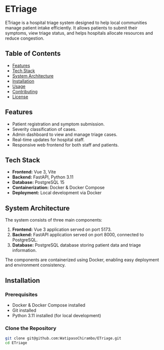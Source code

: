 # ETriage

ETriage is a hospital triage system designed to help local communities manage patient intake efficiently. It allows patients to submit their symptoms, view triage status, and helps hospitals allocate resources and reduce congestion.

## Table of Contents
- [Features](#features)
- [Tech Stack](#tech-stack)
- [System Architecture](#system-architecture)
- [Installation](#installation)
- [Usage](#usage)
- [Contributing](#contributing)
- [License](#license)

## Features
- Patient registration and symptom submission.
- Severity classification of cases.
- Admin dashboard to view and manage triage cases.
- Real-time updates for hospital staff.
- Responsive web frontend for both staff and patients.

## Tech Stack
- **Frontend:** Vue 3, Vite
- **Backend:** FastAPI, Python 3.11
- **Database:** PostgreSQL 15
- **Containerization:** Docker & Docker Compose
- **Deployment:** Local development via Docker

## System Architecture
The system consists of three main components:
1. **Frontend:** Vue 3 application served on port 5173.
2. **Backend:** FastAPI application served on port 8000, connected to PostgreSQL.
3. **Database:** PostgreSQL database storing patient data and triage information.

The components are containerized using Docker, enabling easy deployment and environment consistency.

## Installation

### Prerequisites
- Docker & Docker Compose installed
- Git installed
- Python 3.11 installed (for local development)

### Clone the Repository
```bash
git clone git@github.com:WatipasoChirambo/ETriage.git
cd ETriage
